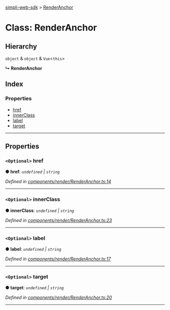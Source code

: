 [simpli-web-sdk](../README.md) > [RenderAnchor](../classes/renderanchor.md)

# Class: RenderAnchor

## Hierarchy

 `object` & `object` & `Vue`<`this`>

**↳ RenderAnchor**

## Index

### Properties

* [href](renderanchor.md#href)
* [innerClass](renderanchor.md#innerclass)
* [label](renderanchor.md#label)
* [target](renderanchor.md#target)

---

## Properties

<a id="href"></a>

### `<Optional>` href

**● href**: *`undefined` \| `string`*

*Defined in [components/render/RenderAnchor.ts:14](https://github.com/simplitech/simpli-web-sdk/blob/a829314/src/components/render/RenderAnchor.ts#L14)*

___
<a id="innerclass"></a>

### `<Optional>` innerClass

**● innerClass**: *`undefined` \| `string`*

*Defined in [components/render/RenderAnchor.ts:23](https://github.com/simplitech/simpli-web-sdk/blob/a829314/src/components/render/RenderAnchor.ts#L23)*

___
<a id="label"></a>

### `<Optional>` label

**● label**: *`undefined` \| `string`*

*Defined in [components/render/RenderAnchor.ts:17](https://github.com/simplitech/simpli-web-sdk/blob/a829314/src/components/render/RenderAnchor.ts#L17)*

___
<a id="target"></a>

### `<Optional>` target

**● target**: *`undefined` \| `string`*

*Defined in [components/render/RenderAnchor.ts:20](https://github.com/simplitech/simpli-web-sdk/blob/a829314/src/components/render/RenderAnchor.ts#L20)*

___


